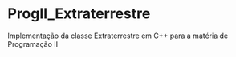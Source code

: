 ProgII_Extraterrestre
=====================

Implementação da classe Extraterrestre em C++ para a matéria de Programação II
